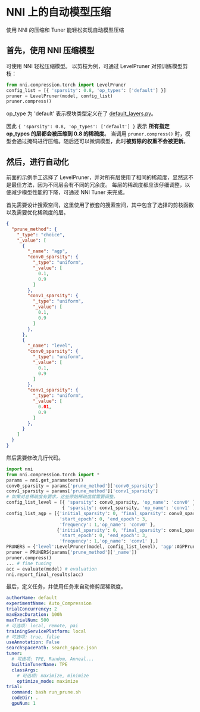 # NNI 上的自动模型压缩

使用 NNI 的压缩和 Tuner 能轻松实现自动模型压缩

## 首先，使用 NNI 压缩模型

可使用 NNI 轻松压缩模型。 以剪枝为例，可通过 LevelPruner 对预训练模型剪枝：

```python
from nni.compression.torch import LevelPruner
config_list = [{ 'sparsity': 0.8, 'op_types': ['default'] }]
pruner = LevelPruner(model, config_list)
pruner.compress()
```

op_type 为 'default' 表示模块类型定义在了 [default_layers.py](https://github.com/microsoft/nni/blob/master/src/sdk/pynni/nni/compression/torch/default_layers.py)。

因此 `{ 'sparsity': 0.8, 'op_types': ['default'] }` 表示 **所有指定 op_types 的层都会被压缩到 0.8 的稀疏度**。 当调用 `pruner.compress()` 时，模型会通过掩码进行压缩。随后还可以微调模型，此时**被剪除的权重不会被更新**。

## 然后，进行自动化

前面的示例手工选择了 LevelPruner，并对所有层使用了相同的稀疏度，显然这不是最佳方法，因为不同层会有不同的冗余度。 每层的稀疏度都应该仔细调整，以便减少模型性能的下降，可通过 NNI Tuner 来完成。

首先需要设计搜索空间，这里使用了嵌套的搜索空间，其中包含了选择的剪枝函数以及需要优化稀疏度的层。

```json
{
  "prune_method": {
    "_type": "choice",
    "_value": [
      {
        "_name": "agp",
        "conv0_sparsity": {
          "_type": "uniform",
          "_value": [
            0.1,
            0.9
          ]
        },
        "conv1_sparsity": {
          "_type": "uniform",
          "_value": [
            0.1,
            0.9
          ]
        },
      },
      {
        "_name": "level",
        "conv0_sparsity": {
          "_type": "uniform",
          "_value": [
            0.1,
            0.9
          ]
        },
        "conv1_sparsity": {
          "_type": "uniform",
          "_value": [
            0.01,
            0.9
          ]
        },
      }
    ]
  }
}
```

然后需要修改几行代码。

```python
import nni
from nni.compression.torch import *
params = nni.get_parameters()
conv0_sparsity = params['prune_method']['conv0_sparsity']
conv1_sparsity = params['prune_method']['conv1_sparsity']
# 如果对总稀疏度有要求，这些原始稀疏度就需要调整。
config_list_level = [{ 'sparsity': conv0_sparsity, 'op_name': 'conv0' },
                     { 'sparsity': conv1_sparsity, 'op_name': 'conv1' }]
config_list_agp = [{'initial_sparsity': 0, 'final_sparsity': conv0_sparsity,
                    'start_epoch': 0, 'end_epoch': 3,
                    'frequency': 1,'op_name': 'conv0' },
                   {'initial_sparsity': 0, 'final_sparsity': conv1_sparsity,
                    'start_epoch': 0, 'end_epoch': 3,
                    'frequency': 1,'op_name': 'conv1' },]
PRUNERS = {'level':LevelPruner(model, config_list_level), 'agp':AGPPruner(model, config_list_agp)}
pruner = PRUNERS(params['prune_method']['_name'])
pruner.compress()
... # fine tuning
acc = evaluate(model) # evaluation
nni.report_final_results(acc)
```

最后，定义任务，并使用任务来自动修剪层稀疏度。

```yaml
authorName: default
experimentName: Auto_Compression
trialConcurrency: 2
maxExecDuration: 100h
maxTrialNum: 500
# 可选项: local, remote, pai
trainingServicePlatform: local
# 可选项: true, false
useAnnotation: False
searchSpacePath: search_space.json
tuner:
  # 可选项: TPE, Random, Anneal...
  builtinTunerName: TPE
  classArgs:
    # 可选项: maximize, minimize
    optimize_mode: maximize
trial:
  command: bash run_prune.sh
  codeDir: .
  gpuNum: 1

```

